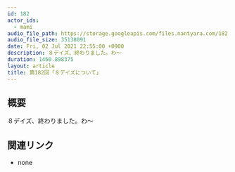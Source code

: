 ```yaml
---
id: 182
actor_ids:
  - mami
audio_file_path: https://storage.googleapis.com/files.nantyara.com/182.mp3
audio_file_size: 35138091
date: Fri, 02 Jul 2021 22:55:00 +0900
description: ８デイズ、終わりました。わ〜
duration: 1460.898375
layout: article
title: 第182回「８デイズについて」
---
```

## 概要

８デイズ、終わりました。わ〜

## 関連リンク

* none
